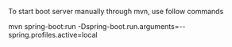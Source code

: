 To start boot server manually through mvn, use follow commands 

mvn spring-boot:run -Dspring-boot.run.arguments=--spring.profiles.active=local